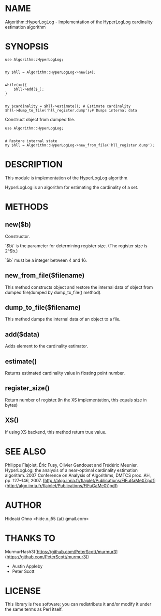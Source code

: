 # NAME

Algorithm::HyperLogLog - Implementation of the HyperLogLog cardinality estimation algorithm

# SYNOPSIS

    use Algorithm::HyperLogLog;
    

    my $hll = Algorithm::HyperLogLog->new(14);
    

    while(<>){
        $hll->add($_);
    }
    

    my $cardinality = $hll->estimate(); # Estimate cardinality
    $hll->dump_to_file('hll_register.dump');# Dumps internal data

Construct object from dumped file.

    use Algorithm::HyperLogLog;
    

    # Restore internal state 
    my $hll = Algorithm::HyperLogLog->new_from_file('hll_register.dump');

# DESCRIPTION

This module is implementation of the HyperLogLog algorithm.

HyperLogLog is an algorithm for estimating the cardinality of a set.

# METHODS

## new($b)

Constructor.

\`$b\` is the parameter for determining register size. (The register size is 2^$b.)

\`$b\` must be a integer between 4 and 16.

## new\_from\_file($filename)

This method constructs object and restore the internal data of object from dumped file(dumped by dump\_to\_file() method).

## dump\_to\_file($filename)

This method dumps the internal data of an object to a file.

## add($data)

Adds element to the cardinality estimator.

## estimate()

Returns estimated cardinality value in floating point number.

## register\_size()

Return number of register.(In the XS implementation, this equals size in bytes)

## XS()

If using XS backend, this method return true value.

# SEE ALSO

Philippe Flajolet, Éric Fusy, Olivier Gandouet and Frédéric Meunier. HyperLogLog: the analysis of a near-optimal cardinality estimation algorithm. 2007 Conference on Analysis of Algorithms, DMTCS proc. AH, pp. 127–146, 2007. [http://algo.inria.fr/flajolet/Publications/FlFuGaMe07.pdf](http://algo.inria.fr/flajolet/Publications/FlFuGaMe07.pdf)

# AUTHOR

Hideaki Ohno <hide.o.j55 {at} gmail.com>

# THANKS TO

MurmurHash3([https://github.com/PeterScott/murmur3](https://github.com/PeterScott/murmur3))

- Austin Appleby
- Peter Scott

# LICENSE

This library is free software; you can redistribute it and/or modify
it under the same terms as Perl itself.
